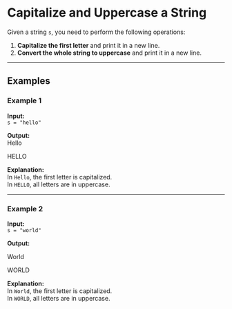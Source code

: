 # Capitalize and Uppercase a String

Given a string `s`, you need to perform the following operations:

1. **Capitalize the first letter** and print it in a new line.
2. **Convert the whole string to uppercase** and print it in a new line.

---

## Examples

### Example 1

**Input:**  
`s = "hello"`  

**Output:**  
Hello 

HELLO


**Explanation:**  
In `Hello`, the first letter is capitalized.  
In `HELLO`, all letters are in uppercase.

---

### Example 2

**Input:**  
`s = "world"`  

**Output:**  

World

WORLD


**Explanation:**  
In `World`, the first letter is capitalized.  
In `WORLD`, all letters are in uppercase.
